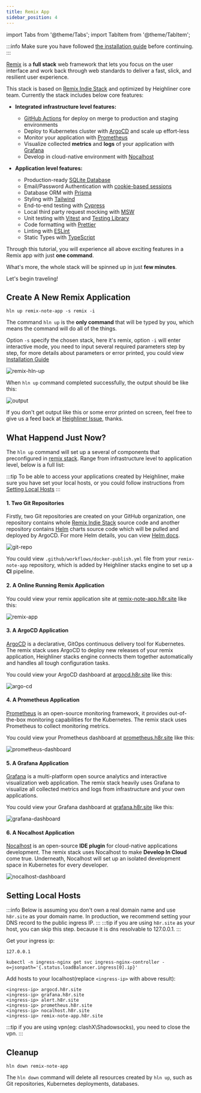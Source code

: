 ```yaml
---
title: Remix App
sidebar_position: 4
---
```


import Tabs from '@theme/Tabs';
import TabItem from '@theme/TabItem';

:::info
Make sure you have followed [the installation guide](/docs/getting_started/installation) before continuing.
:::

[Remix](https://remix.run/) is a **full stack** web framework that lets you focus on the user interface and work back through web standards to deliver a fast, slick, and resilient user experience. 

This stack is based on [Remix Indie Stack](https://github.com/remix-run/indie-stack) and optimized by Heighliner core team. Currently the stack includes below core features:

- **Integrated infrastructure level features:**
  - [GitHub Actions](https://github.com/features/actions) for deploy on merge to production and staging environments
  - Deploy to Kubernetes cluster with [ArgoCD](https://argoproj.github.io/cd/) and scale up effort-less
  - Monitor your application with [Prometheus](https://prometheus.io/)
  - Visualize collected **metrics** and **logs** of your application with [Grafana](https://grafana.com/)
  - Develop in cloud-native environment with [Nocalhost](https://nocalhost.dev/)

- **Application level features:**
  - Production-ready [SQLite Database](https://sqlite.org)
  - Email/Password Authentication with [cookie-based sessions](https://remix.run/docs/en/v1/api/remix#createcookiesessionstorage)
  - Database ORM with [Prisma](https://prisma.io)
  - Styling with [Tailwind](https://tailwindcss.com/)
  - End-to-end testing with [Cypress](https://cypress.io)
  - Local third party request mocking with [MSW](https://mswjs.io)
  - Unit testing with [Vitest](https://vitest.dev) and [Testing Library](https://testing-library.com)
  - Code formatting with [Prettier](https://prettier.io)
  - Linting with [ESLint](https://eslint.org)
  - Static Types with [TypeScript](https://typescriptlang.org)

Through this tutorial, you will experience all above exciting features in a Remix app with just **one command**.

What's more, the whole stack will be spinned up in just **few minutes**.

Let's begin traveling!

## Create A New Remix Application

```shell
hln up remix-note-app -s remix -i
```

The command `hln up` is the **only command** that will be typed by you, which means the command will do all of the things.

Option `-s` specify the chosen stack, here it's remix, option `-i` will enter interactive mode, you need to input several required parameters step by step, for more details about
parameters or error printed, you could view [Installation Guide](/docs/getting_started/installation)

![remix-hln-up](/img/docs/tutorial/remix/remix-hln-up.png)

When `hln up` command completed successfully, the output should be like this:

![output](/img/docs/tutorial/remix/remix-note-app-output.png)

If you don't get output like this or some error printed on screen, feel free to give us a feed back at [Heighliner Issue](https://github.com/h8r-dev/stacks/issues), thanks.

## What Happend Just Now?

The `hln up` command will set up a several of components that preconfigured in [remix stack](https://github.com/h8r-dev/stacks/blob/main/official-stack/remix/plans/plan.cue). Range from infrastructure level to application level, below is a full list:

:::tip
To be able to access your applications created by Heighliner, make sure you have set your local hosts, or you could follow instructions from [Setting Local Hosts](#setting-local-hosts)
:::

#### 1. Two Git Repositories

Firstly, two Git repositories are created on your GitHub organization, one repository contains whole [Remix Indie Stack](https://github.com/remix-run/indie-stack) source code and another repository contains [Helm](https://helm.sh/) charts source code which will be pulled and deployed by ArgoCD. For more Helm details, you can view [Helm docs](https://helm.sh/docs/).

![git-repo](/img/docs/tutorial/remix/remix-note-app-repos.png)

You could view `.github/workflows/docker-publish.yml` file from your `remix-note-app` repository, which is added by Heighliner stacks engine to set up a **CI** pipeline.

#### 2. A Online Running Remix Application

You could view your remix application site at [remix-note-app.h8r.site](https://remix-note-app.h8r.site) like this:

![remix-app](/img/docs/tutorial/remix/remix-note-app-app.png)

#### 3. A ArgoCD Application

[ArgoCD](https://argoproj.github.io/cd/) is a declarative, GitOps continuous delivery tool for Kubernetes. The remix stack uses ArgoCD to deploy new releases of your remix application, Heighliner stacks engine connects them together automatically and handles all tough configuration tasks.

You could view your ArgoCD dashboard at [argocd.h8r.site](http://argocd.h8r.site/) like this:

![argo-cd](/img/docs/tutorial/remix/remix-note-app-argocd.png)

#### 4. A Prometheus Application

[Prometheus](https://prometheus.io/) is an open-source monitoring framework, it provides out-of-the-box monitoring capabilities for the Kubernetes. The remix stack uses Prometheus to collect monitoring metrics.

You could view your Prometheus dashboard at [prometheus.h8r.site](http://prometheus.h8r.site) like this:

![prometheus-dashboard](/img/tutorial/01-gin-next/prometheus.png)

#### 5. A Grafana Application

[Grafana](https://grafana.com/) is a multi-platform open source analytics and interactive visualization web application. The remix stack heavily uses Grafana to visualize all collected metrics and logs from infrastructure and your own applications.

You could view your Grafana dashboard at [grafana.h8r.site](http://grafana.h8r.site) like this:

![grafana-dashboard](/img/tutorial/01-gin-next/application-monitoring.png)

#### 6. A Nocalhost Application

[Nocalhost](https://nocalhost.dev/) is an open-source **IDE plugin** for cloud-native applications development. The remix stack uses Nocalhost to make **Develop In Cloud** come true. Underneath, Nocalhost will set up an isolated development space in Kubernetes for every developer.

![nocalhost-dashboard](/img/tutorial/01-gin-next/nocalhost.png)

## Setting Local Hosts
:::info
Below is assuming you don't own a real domain name and use `h8r.site` as your domain name.
In production, we recommend setting your DNS record to the public ingress IP.
:::
:::tip
if you are using `h8r.site` as your host, you can skip this step. because it is dns resolvable to 127.0.0.1.
:::

Get your ingress ip:
<Tabs>
  <TabItem value="localhost" label="Kind/Minikube" default>

  ```shell
  127.0.0.1
  ```

  </TabItem>
  <TabItem value="cloud" label="Cloud" >

  ```shell
  kubectl -n ingress-nginx get svc ingress-nginx-controller -o=jsonpath='{.status.loadBalancer.ingress[0].ip}'
  ```

  </TabItem>
</Tabs>

Add hosts to your localhost(replace `<ingress-ip>` with above result):
```
<ingress-ip> argocd.h8r.site
<ingress-ip> grafana.h8r.site
<ingress-ip> alert.h8r.site
<ingress-ip> prometheus.h8r.site
<ingress-ip> nocalhost.h8r.site
<ingress-ip> remix-note-app.h8r.site
```

:::tip
if you are using vpn(eg: clashX\Shadowsocks), you need to close the vpn.
:::

## Cleanup

```shell
hln down remix-note-app
```

The `hln down` command will delete all resources created by `hln up`, such as Git repositories, Kubernetes deployments, databases.

